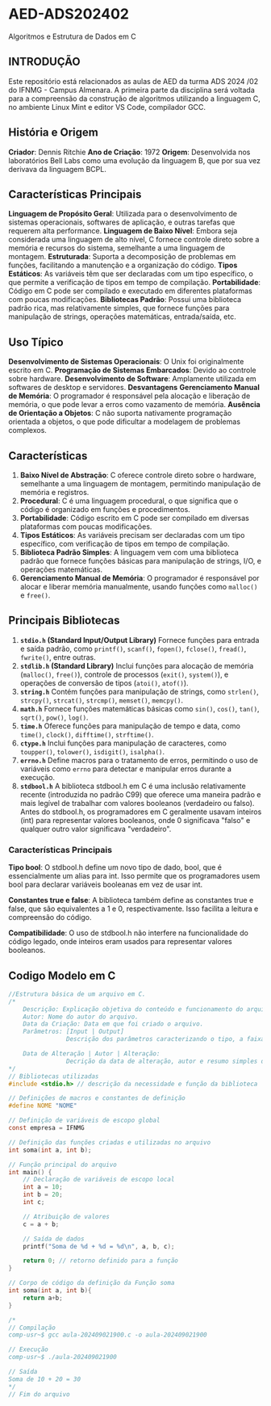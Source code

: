 # AED-ADS202402
 Algoritmos e Estrutura de Dados em C

## INTRODUÇÃO

Este repositório está relacionados as aulas de AED da turma ADS 2024 /02 do IFNMG - Campus Almenara. A primeira parte da disciplina será voltada para a compreensão da construção de algoritmos utilizando a linguagem C, no ambiente Linux Mint e editor VS Code, compilador GCC.


## História e Origem
__Criador__: Dennis Ritchie
__Ano de Criação__: 1972
__Origem__: Desenvolvida nos laboratórios Bell Labs como uma evolução da linguagem B, que por sua vez derivava da linguagem BCPL.

## Características Principais
__Linguagem de Propósito Geral__: Utilizada para o desenvolvimento de sistemas operacionais, softwares de aplicação, e outras tarefas que requerem alta performance.
__Linguagem de Baixo Nível__: Embora seja considerada uma linguagem de alto nível, C fornece controle direto sobre a memória e recursos do sistema, semelhante a uma linguagem de montagem.
__Estruturada__: Suporta a decomposição de problemas em funções, facilitando a manutenção e a organização do código.
__Tipos Estáticos__: As variáveis têm que ser declaradas com um tipo específico, o que permite a verificação de tipos em tempo de compilação.
__Portabilidade__: Código em C pode ser compilado e executado em diferentes plataformas com poucas modificações.
__Bibliotecas Padrão__: Possui uma biblioteca padrão rica, mas relativamente simples, que fornece funções para manipulação de strings, operações matemáticas, entrada/saída, etc.

## Uso Típico
__Desenvolvimento de Sistemas Operacionais__: O Unix foi originalmente escrito em C.
__Programação de Sistemas Embarcados__: Devido ao controle sobre hardware.
__Desenvolvimento de Software__: Amplamente utilizada em softwares de desktop e servidores.
__Desvantagens__
__Gerenciamento Manual de Memória__: O programador é responsável pela alocação e liberação de memória, o que pode levar a erros como vazamento de memória.
__Ausência de Orientação a Objetos__: C não suporta nativamente programação orientada a objetos, o que pode dificultar a modelagem de problemas complexos.

## Características
1. __Baixo Nível de Abstração__: C oferece controle direto sobre o hardware, semelhante a uma linguagem de montagem, permitindo manipulação de memória e registros.
2. __Procedural__: C é uma linguagem procedural, o que significa que o código é organizado em funções e procedimentos.
3. __Portabilidade__: Código escrito em C pode ser compilado em diversas plataformas com poucas modificações.
4. __Tipos Estáticos__: As variáveis precisam ser declaradas com um tipo específico, com verificação de tipos em tempo de compilação.
5. __Biblioteca Padrão Simples__: A linguagem vem com uma biblioteca padrão que fornece funções básicas para manipulação de strings, I/O, e operações matemáticas.
6. __Gerenciamento Manual de Memória__: O programador é responsável por alocar e liberar memória manualmente, usando funções como `malloc()` e `free()`.

## Principais Bibliotecas
1. __`stdio.h` (Standard Input/Output Library)__ Fornece funções para entrada e saída padrão, como `printf()`, `scanf()`, `fopen()`, `fclose()`, `fread()`, `fwrite()`, entre outras.
2. __`stdlib.h` (Standard Library)__ Inclui funções para alocação de memória (`malloc()`, `free()`), controle de processos (`exit()`, `system()`), e operações de conversão de tipos (`atoi()`, `atof()`).
3. __`string.h`__ Contém funções para manipulação de strings, como `strlen()`, `strcpy()`, `strcat()`, `strcmp()`, `memset()`, `memcpy()`.
4. __`math.h`__ Fornece funções matemáticas básicas como `sin()`, `cos()`, `tan()`, `sqrt()`, `pow()`, `log()`.
5. __`time.h`__ Oferece funções para manipulação de tempo e data, como `time()`, `clock()`, `difftime()`, `strftime()`.
6. __`ctype.h`__ Inclui funções para manipulação de caracteres, como `toupper()`, `tolower()`, `isdigit()`, `isalpha()`.
7. __`errno.h`__ Define macros para o tratamento de erros, permitindo o uso de variáveis como `errno` para detectar e manipular erros durante a execução.
8. __`stdbool.h`__ A biblioteca stdbool.h em C é uma inclusão relativamente recente (introduzida no padrão C99) que oferece uma maneira padrão e mais legível de trabalhar com valores booleanos (verdadeiro ou falso). Antes do stdbool.h, os programadores em C geralmente usavam inteiros (int) para representar valores booleanos, onde 0 significava "falso" e qualquer outro valor significava "verdadeiro".
### Características Principais
__Tipo bool__: O stdbool.h define um novo tipo de dado, bool, que é essencialmente um alias para int. Isso permite que os programadores usem bool para declarar variáveis booleanas em vez de usar int.

__Constantes true e false__: A biblioteca também define as constantes true e false, que são equivalentes a 1 e 0, respectivamente. Isso facilita a leitura e compreensão do código.

__Compatibilidade__: O uso de stdbool.h não interfere na funcionalidade do código legado, onde inteiros eram usados para representar valores booleanos.

## Codigo Modelo em C
```C
//Estrutura básica de um arquivo em C.
/*
    Descrição: Explicação objetiva do conteúdo e funcionamento do arquivo.
    Autor: Nome do autor do arquivo.
    Data da Criação: Data em que foi criado o arquivo.
    Parâmetros: [Input | Output]
                Descrição dos parâmetros caracterizando o tipo, a faixa de valores e a função (**se existir)

    Data de Alteração | Autor | Alteração:
                Decrição da data de alteração, autor e resumo simples da alteração realizada.
*/
// Bibliotecas utilizadas
#include <stdio.h> // descrição da necessidade e função da biblioteca

// Definições de macros e constantes de definição
#define NOME "NOME"

// Definição de variáveis de escopo global
const empresa = IFNMG

// Definição das funções criadas e utilizadas no arquivo
int soma(int a, int b);

// Função principal do arquivo
int main() {
    // Declaração de variáveis de escopo local
    int a = 10;
    int b = 20;
    int c;

    // Atribuição de valores
    c = a + b;

    // Saída de dados
    printf("Soma de %d + %d = %d\n", a, b, c);

    return 0; // retorno definido para a função
}

// Corpo de código da definição da Função soma
int soma(int a, int b){
    return a+b;
}

/* 
// Compilação
comp-usr~$ gcc aula-202409021900.c -o aula-202409021900

// Execução
comp-usr~$ ./aula-202409021900

// Saída
Soma de 10 + 20 = 30
*/
// Fim do arquivo
```